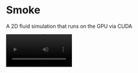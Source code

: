 # Smoke
A 2D fluid simulation that runs on the GPU via CUDA

<video src=example_video.mp4 width=180\>
